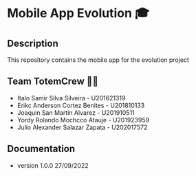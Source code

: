 # Mobile App Evolution 🎓

## Description
This repository contains the mobile app for the evolution project

## Team TotemCrew 👨‍💻
* Italo Samir Silva Silveira - U201621319
* Erikc Anderson Cortez Benites - U201810133
* Joaquin San Martin Alvarez - U201910511
* Yordy Rolando Mochcco Atauje - U201923959
* Julio Alexander Salazar Zapata - U202017572

## Documentation
* version 1.0.0 27/09/2022
